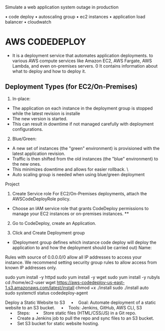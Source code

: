 Simulate a web application system outage in production 

•⁠  ⁠code deploy 
•⁠  ⁠⁠autoscaling group 
•⁠  ⁠⁠ec2 instances 
•⁠  ⁠⁠application load balancer 
•⁠  ⁠⁠cloudwatch

# AWS CODEDEPLOY 
- It is a deployment service that automates application deployments. to various AWS compute services like Amazon EC2, AWS Fargate, AWS Lambda, and even on-premises servers.
0 It contains information about what to deploy and how to deploy it. 

## Deployment Types (for EC2/On-Premises)
1. In-place: 
- The application on each instance in the deployment group is stopped while the latest revision is installe
- The new version is started. 
- This can result in downtime if not managed carefully with deployment configurations.

2. Blue/Green: 
- A new set of instances (the "green" environment) is provisioned with the latest application revision. 
- Traffic is then shifted from the old instances (the "blue" environment) to the new ones. 
- This minimizes downtime and allows for easier rollback. \
- Auto scaling group is needed when using blue/green deployment 


Project 
1. Create Service role 
For EC2/On-Premises deployments, attach the AWSCodeDeployRole policy.

* Choose an IAM service role that grants CodeDeploy permissions to manage your EC2 instances or on-premises instances. **  

2. Go to CodeDeploy, create an Application. 

3. Click and Create Deployment group 

* (Deployment group defines which instance code deploy will deploy the application to and how the deployment should be carried out)
 Name: 


 Rules with source of 0.0.0.0/0 allow all IP addresses to access your instance. We recommend setting security group rules to allow access from known IP addresses only.


 sudo yum install -y httpd
sudo yum install -y wget
sudo yum install -y rubyls
cd /home/ec2-user
wget https://aws-codedeploy-us-east-1.s3.amazonaws.com/latest/install
chmod +x ./install
sudo ./install auto
sudo systemctl status codedeploy-agent

Deploy a Static Website to S3
    •    Goal: Automate deployment of a static website to an S3 bucket.
    •    Tools: Jenkins, GitHub, AWS CLI, S3
    •    Steps:
    •    Store static files (HTML/CSS/JS) in a Git repo.
    •    Create a Jenkins job to pull the repo and sync files to an S3 bucket.
    •    Set S3 bucket for static website hosting.







